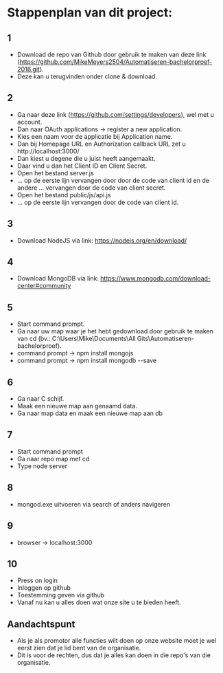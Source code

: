 # Stappenplan van dit project:

## 1 
* Download de repo van Github door gebruik te maken van deze link (https://github.com/MikeMeyers2504/Automatiseren-bachelorproef-2016.git).
* Deze kan u terugvinden onder clone & download.

## 2
* Ga naar deze link (https://github.com/settings/developers), wel met u account.
* Dan naar OAuth applications -> register a new application.
* Kies een naam voor de applicatie bij Application name.
* Dan bij Homepage URL en Authorization callback URL zet u http://localhost:3000/
* Dan kiest u degene die u juist heeft aangemaakt.
* Daar vind u dan het Client ID en Client Secret.
* Open het bestand server.js
* ... op de eerste lijn vervangen door door de code van client id en de andere ... vervangen door de code van client secret. 
* Open het bestand public/js/api.js
* ... op de eerste lijn vervangen door de code van client id. 

## 3
* Download NodeJS via link: https://nodejs.org/en/download/

## 4
* Download MongoDB via link: https://www.mongodb.com/download-center#community

## 5
* Start command prompt.
* Ga naar uw map waar je het hebt gedownload door gebruik te maken van cd (bv.: C:\Users\Mike\Documents\All Gits\Automatiseren-bachelorproef).
* command prompt -> npm install mongojs
* command prompt -> npm install mongodb --save

## 6
* Ga naar C schijf.
* Maak een nieuwe map aan genaamd data.
* Ga naar map data en maak een nieuwe map aan db

## 7
* Start command prompt
* Ga naar repo map met cd
* Type node server 

## 8
* mongod.exe uitvoeren via search of anders navigeren 

## 9
* browser -> localhost:3000

## 10
* Press on login
* Inloggen op github
* Toestemming geven via github
* Vanaf nu kan u alles doen wat onze site u te bieden heeft.

## Aandachtspunt
* Als je als promotor alle functies wilt doen op onze website moet je wel eerst zien dat je lid bent van de organisatie.
* Dit is voor de rechten, dus dat je alles kan doen in die repo's van die organisatie.
